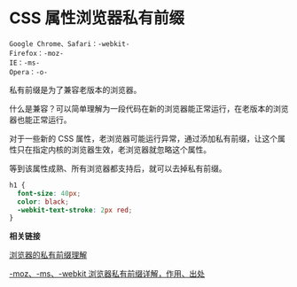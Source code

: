 # CSS 属性浏览器私有前缀

```
Google Chrome、Safari：-webkit-
Firefox：-moz-
IE：-ms-
Opera：-o-
```

私有前缀是为了兼容老版本的浏览器。

什么是兼容？可以简单理解为一段代码在新的浏览器能正常运行，在老版本的浏览器也能正常运行。

对于一些新的 CSS 属性，老浏览器可能运行异常，通过添加私有前缀，让这个属性只在指定内核的浏览器生效，老浏览器就忽略这个属性。

等到该属性成熟、所有浏览器都支持后，就可以去掉私有前缀。

```css
h1 {
  font-size: 40px;
  color: black;
  -webkit-text-stroke: 2px red;
}
```

**相关链接**

[浏览器的私有前缀理解](https://blog.csdn.net/Dreammin/article/details/104663120)

[-moz、-ms、-webkit 浏览器私有前缀详解，作用、出处](https://blog.csdn.net/wyx100/article/details/50450728)
